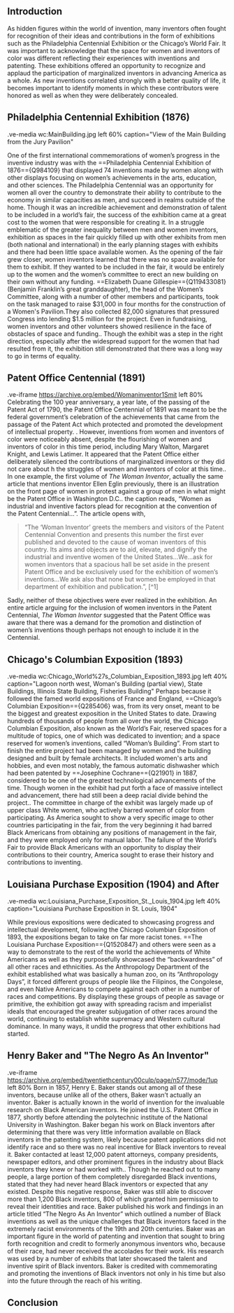 ## Introduction
As hidden figures within the world of invention, many inventors often fought for recognition of their ideas and contributions in the form of exhibitions such as the Philadelphia Centennial Exhibition or the Chicago’s World Fair. It was important to acknowledge that the space for women and inventors of color was different reflecting their experiences with inventions and patenting. These exhibitions offered an opportunity to recognize and applaud the participation of marginalized inventors in advancing America as a whole. As new inventions correlated strongly with a better quality of life, it becomes important to identify moments in which these contributors were honored as well as when they were deliberately concealed. 

## Philadelphia Centennial Exhibition (1876)

.ve-media wc:MainBuilding.jpg left 60% caption="View of the Main Building from the Jury Pavilion"

One of the first international commemorations of women’s progress in the inventive industry was with the ==Philadelphia Centennial Exhibition of 1876=={Q984109} that displayed 74 inventions made by women along with other displays focusing on  women’s achievements in the arts, education, and other sciences. The Philadelphia Centennial was an opportunity for women all over the country to demonstrate their ability to contribute to the economy in similar capacities as men, and succeed in realms outside of the home. Though it was an incredible achievement and demonstration of talent to be included in a world’s fair, the success of the exhibition came at a great cost to the women that were responsible for creating it. In a struggle emblematic of the greater inequality between men and women inventors, exhibition as spaces in the fair quickly filled up with other exhibits from men (both national and international) in the early planning stages with exhibits and there had been little space available  women. As the opening of the fair grew closer, women inventors learned that there was no space available for them to exhibit. If they wanted to be included in the fair, it would be entirely up to the women and the women’s committee to erect an new building on their own without any funding. ==Elizabeth Duane Gillespie=={Q119433081} (Benjamin Franklin’s great granddaughter), the head of the Women’s Committee, along with a number of other members and participants, took on the task managed to raise $31,000 in four months for the construction of a Women's Pavilion.They also collected 82,000 signatures that pressured Congress into lending $1.5 million for the project. Even in fundraising, women inventors and other volunteers showed resilience in the face of obstacles of space and funding.. Though the exhibit was a step in the right direction, especially after the widespread support for the women that had resulted from it, the exhibition still demonstrated that there was a long way to go in terms of equality. 

## Patent Office Centennial (1891)
.ve-iframe https://archive.org/embed/Womaninventor1Smit left 80%
Celebrating the 100 year anniversary, a year late, of the passing of the Patent Act of 1790, the Patent Office Centennial of 1891 was meant to be the federal government’s celebration of the achievements that came from the passage of the  Patent Act which protected and promoted the development of intellectual property. . However, inventions from women and inventors of color were noticeably absent, despite the flourishing of women and inventors of color in this time period, including Mary Walton, Margaret Knight, and Lewis Latimer.  It appeared that the Patent Office either deliberately silenced the contributions of marginalized inventors or they did not care about h the struggles of women and inventors of color at this time.. In one example, the first volume of *The Woman Inventor*, actually the same article that mentions inventor Ellen Eglin previously, there is an illustration on the front page of women in protest against a group of men in what might be the Patent Office in Washington D.C.. the caption  reads, “Women as industrial and inventive factors plead for recognition at the convention of the Patent Centennial...”. The article opens with, 
>“The ‘Woman Inventor’ greets the members and visitors of the Patent Centennial Convention and presents this number the first ever published and devoted to the cause of woman inventors of this country. Its aims and objects are to aid, elevate, and dignify the industrial and inventive women of the United States…We...ask for women inventors that a spacious hall be set aside in the present Patent Office and be exclusively used for the exhibition of women’s inventions…We ask also that none but women be employed in that department of exhibition and publication.”, [^1]

Sadly, neither of these objectives were ever realized in the exhibition. An entire article arguing for the inclusion of women inventors in the Patent Centennial, *The Woman Inventor* suggested that the Patent Office was aware that there was a demand for the promotion and distinction of women’s inventions though perhaps not enough to include it in the Centennial. 

## Chicago's Columbian Exposition (1893)
.ve-media wc:Chicago_World%27s_Columbian_Exposition_1893.jpg left 40% caption="Lagoon north west, Woman's Building (partial view), State Buildings, Illinois State Building, Fisheries Building"
Perhaps because it followed the famed world expositions of France and England, ==Chicago’s Columbian Exposition=={Q285406} was, from its very onset, meant to be the biggest and greatest exposition in the United States to date. Drawing hundreds of thousands of people from all over the world, the Chicago Columbian Exposition, also known as the World’s Fair, reserved spaces for a multitude of topics, one of which was dedicated to invention; and a space reserved for women’s inventions, called “Woman’s Building”. From start to finish the entire project had been managed by women and the building designed and built by female architects. It included women's arts and hobbies, and even most notably, the famous automatic dishwasher which had been patented by ==Josephine Cochrane=={Q21901} in 1887, considered to be one of the greatest technological advancements of the time. Though women in the exhibit had put forth a face of massive intellect and advancement, there had still been a deep racial divide behind the project.. The committee in charge of the exhibit was largely made up of upper class White women, who actively barred women of color from participating. As America sought to show a very specific image to other countries participating in the fair, from the very beginning it had barred Black Americans from obtaining any positions of management in the fair, and they were employed only for manual labor. The failure of the World’s Fair to provide  Black Americans with an opportunity to display their contributions to their country, America sought to erase their history and contributions to inventing.

## Louisiana Purchase Exposition (1904) and After
.ve-media  wc:Louisiana_Purchase_Exposition_St._Louis_1904.jpg left 40% caption="Louisiana Purchase Exposition in St. Louis, 1904"

While previous expositions were dedicated to showcasing progress and intellectual development, following the Chicago Columbian Exposition of 1893, the expositions began to take on far more racist tones. ==The Louisiana Purchase Exposition=={Q1520847} and others were seen as a way to demonstrate to the rest of the world the achievements of White Americans as well as they purposefully showcased the “backwardness” of all other races and ethnicities. As the Anthropology Department of the exhibit established what was basically a human zoo, on its “Anthropology Days”, it forced different groups of people like the Filipinos, the Congolese, and even Native Americans to compete against each other in a number of races and competitions. By displaying these groups of people as savage or primitive, the exhibition got away with spreading racism and imperialist ideals that encouraged the greater subjugation of other races around the world, continuing to establish white supremacy and Western cultural dominance. In many ways, it undid the progress that other exhibitions had started.

## Henry Baker and "The Negro As An Inventor"
.ve-iframe https://archive.org/embed/twentiethcentury00culp/page/n577/mode/1up  left 80%
Born in 1857, Henry E. Baker stands out among all of these inventors, because unlike all of the others, Baker wasn’t actually an inventor. Baker is actually known in the world of invention for the invaluable research on Black American inventors. He joined the U.S. Patent Office in 1877, shortly before attending the polytechnic institute of the National University in Washington. Baker began his work on Black inventors after determining that there was very little information available on Black inventors in the patenting system, likely because patent applications did not identify race and so there was no real incentive for Black inventors to reveal it. Baker contacted at least 12,000 patent attorneys, company presidents, newspaper editors, and other prominent figures in the industry about Black inventors they knew or had worked with.. Though he reached out to many people, a large portion of them completely disregarded Black inventions, stated that they had never heard Black inventors or expected that any existed. Despite this negative response, Baker was still able to discover more than 1,200 Black inventors, 800 of which granted him permission to reveal their identities and race. Baker published his work and findings in an article titled “The Negro As An Inventor” which outlined a number of Black inventions as well as the unique challenges that Black inventors faced in the extremely racist environments of the 19th and 20th centuries. Baker was an important figure in the world of patenting and invention that sought to bring forth recognition and credit to formerly anonymous inventors who, because of their race, had never received the accolades for their work. His research was used by a number of exhibits that later showcased the talent and inventive spirit of Black inventors. Baker is credited with commemorating and promoting the inventions of Black inventors not only in his time but also into the future through the reach of his writing. 

## Conclusion